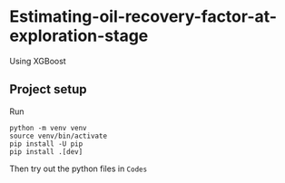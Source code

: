 # Estimating-oil-recovery-factor-at-exploration-stage

Using XGBoost

## Project setup

Run

```
python -m venv venv
source venv/bin/activate
pip install -U pip
pip install .[dev]
```

Then try out the python files in `Codes`
